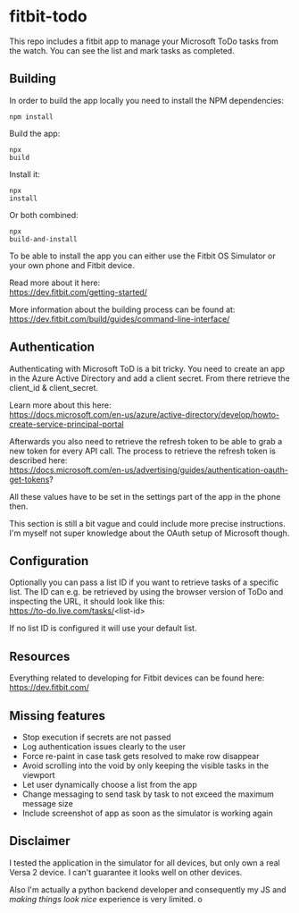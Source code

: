 fitbit-todo
===========

This repo includes a fitbit app to manage your Microsoft ToDo tasks from
the watch. You can see the list and mark tasks as completed.

Building
--------

In order to build the app locally you need to install the NPM
dependencies:

    npm install

Build the app:

    npx
    build

Install it:

    npx
    install

Or both combined:

    npx
    build-and-install

To be able to install the app you can either use the Fitbit OS Simulator
or your own phone and Fitbit device.

Read more about it here:  
<https://dev.fitbit.com/getting-started/>

More information about the building process can be found at:  
<https://dev.fitbit.com/build/guides/command-line-interface/>

Authentication
--------------

Authenticating with Microsoft ToD is a bit tricky. You need to create
an app in the Azure Active Directory and add a client secret. From there
retrieve the client\_id & client\_secret.

Learn more about this here:  
<https://docs.microsoft.com/en-us/azure/active-directory/develop/howto-create-service-principal-portal>

Afterwards you also need to retrieve the refresh token to be able to
grab a new token for every API call. The process to retrieve the refresh
token is described here:  
<https://docs.microsoft.com/en-us/advertising/guides/authentication-oauth-get-tokens>?

All these values have to be set in the settings part of the app in the
phone then.

This section is still a bit vague and could include more precise
instructions. I\'m myself not super knowledge about the OAuth setup of
Microsoft though.

Configuration
-------------

Optionally you can pass a list ID if you want to retrieve tasks of a
specific list. The ID can e.g. be retrieved by using the browser version
of ToDo and inspecting the URL, it should look like this:  
<https://to-do.live.com/tasks/>\<list-id\>

If no list ID is configured it will use your default list.

Resources
---------

Everything related to developing for Fitbit devices can be found here:  
<https://dev.fitbit.com/>

Missing features
----------------

-   Stop execution if secrets are not passed
-   Log authentication issues clearly to the user
-   Force re-paint in case task gets resolved to make row disappear
-   Avoid scrolling into the void by only keeping the visible tasks in
    the viewport
-   Let user dynamically choose a list from the app
-   Change messaging to send task by task to not exceed the maximum
    message size
-   Include screenshot of app as soon as the simulator is working again

Disclaimer
----------

I tested the application in the simulator for all devices, but only own
a real Versa 2 device. I can\'t guarantee it looks well on other
devices.

Also I\'m actually a python backend developer and consequently my JS and
*making things look nice* experience is very limited.
o
